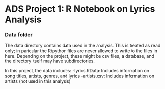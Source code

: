# ADS Project 1: R Notebook on Lyrics Analysis
### Data folder

The data directory contains data used in the analysis. This is treated as read only; in paricular the R/python files are never allowed to write to the files in here. Depending on the project, these might be csv files, a database, and the directory itself may have subdirectories.

In this project, the data includes:
-lyrics.RData: Includes information on song titles, artists, genres, and lyrics
-artists.csv: Includes information on artists (not used in this analysis)